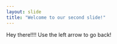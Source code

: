 ```yaml
---
layout: slide
title: "Welcome to our second slide!"
---
```

Hey there!!!!
Use the left arrow to go back!

